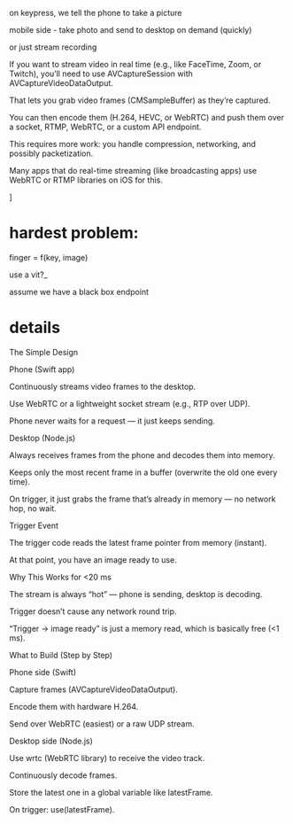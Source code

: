 
on keypress, we tell the phone to take a picture 

mobile side - take photo and send to desktop on demand (quickly)

or just stream recording



If you want to stream video in real time (e.g., like FaceTime, Zoom, or Twitch), you’ll need to use AVCaptureSession with AVCaptureVideoDataOutput.

That lets you grab video frames (CMSampleBuffer) as they’re captured.

You can then encode them (H.264, HEVC, or WebRTC) and push them over a socket, RTMP, WebRTC, or a custom API endpoint.

This requires more work: you handle compression, networking, and possibly packetization.

Many apps that do real-time streaming (like broadcasting apps) use WebRTC or RTMP libraries on iOS for this.

]
# hardest problem:

finger = f(key, image)

use a vit?_


assume we have a black box endpoint 

# details
The Simple Design

Phone (Swift app)

Continuously streams video frames to the desktop.

Use WebRTC or a lightweight socket stream (e.g., RTP over UDP).

Phone never waits for a request — it just keeps sending.

Desktop (Node.js)

Always receives frames from the phone and decodes them into memory.

Keeps only the most recent frame in a buffer (overwrite the old one every time).

On trigger, it just grabs the frame that’s already in memory — no network hop, no wait.

Trigger Event

The trigger code reads the latest frame pointer from memory (instant).

At that point, you have an image ready to use.

Why This Works for <20 ms

The stream is always “hot” — phone is sending, desktop is decoding.

Trigger doesn’t cause any network round trip.

“Trigger → image ready” is just a memory read, which is basically free (<1 ms).

What to Build (Step by Step)

Phone side (Swift)

Capture frames (AVCaptureVideoDataOutput).

Encode them with hardware H.264.

Send over WebRTC (easiest) or a raw UDP stream.

Desktop side (Node.js)

Use wrtc (WebRTC library) to receive the video track.

Continuously decode frames.

Store the latest one in a global variable like latestFrame.

On trigger: use(latestFrame).